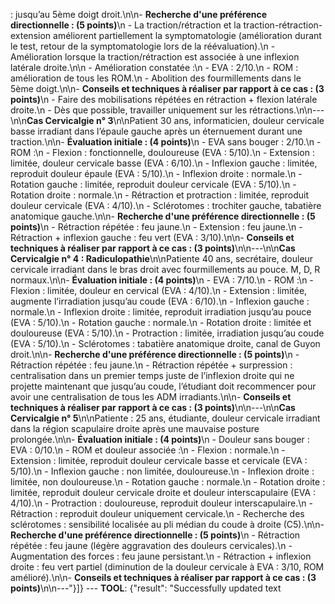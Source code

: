 : jusqu’au 5ème doigt droit.\n\n- **Recherche d'une préférence directionnelle : (5 points)**\n - La traction/rétraction et la traction-rétraction-extension améliorent partiellement la symptomatologie (amélioration durant le test, retour de la symptomatologie lors de la réévaluation).\n - Amélioration lorsque la traction/rétraction est associée à une inflexion latérale droite.\n\n - Amélioration constatée :\n - EVA : 2/10.\n - ROM : amélioration de tous les ROM.\n - Abolition des fourmillements dans le 5ème doigt.\n\n- **Conseils et techniques à réaliser par rapport à ce cas : (3 points)**\n - Faire des mobilisations répétées en rétraction + flexion latérale droite.\n - Dès que possible, travailler uniquement sur les rétractions.\n\n---\n\n**Cas Cervicalgie n° 3**\n\nPatient 30 ans, informaticien, douleur cervicale basse irradiant dans l’épaule gauche après un éternuement durant une traction.\n\n- **Évaluation initiale : (4 points)**\n - EVA sans bouger : 2/10.\n - ROM :\n - Flexion : fonctionnelle, douloureuse (EVA : 5/10).\n - Extension : limitée, douleur cervicale basse (EVA : 6/10).\n - Inflexion gauche : limitée, reproduit douleur épaule (EVA : 5/10).\n - Inflexion droite : normale.\n - Rotation gauche : limitée, reproduit douleur cervicale (EVA : 5/10).\n - Rotation droite : normale.\n - Rétraction et protraction : limitée, reproduit douleur cervicale (EVA : 4/10).\n - Sclérotomes : trochiter gauche, tabatière anatomique gauche.\n\n- **Recherche d'une préférence directionnelle : (5 points)**\n - Rétraction répétée : feu jaune.\n - Extension : feu jaune.\n - Rétraction + inflexion gauche : feu vert (EVA : 3/10).\n\n- **Conseils et techniques à réaliser par rapport à ce cas : (3 points)**\n\n---\n\n**Cas Cervicalgie n° 4 : Radiculopathie**\n\nPatiente 40 ans, secrétaire, douleur cervicale irradiant dans le bras droit avec fourmillements au pouce. M, D, R normaux.\n\n- **Évaluation initiale : (4 points)**\n - EVA : 7/10.\n - ROM :\n - Flexion : limitée, douleur en cervical (EVA : 4/10).\n - Extension : limitée, augmente l’irradiation jusqu’au coude (EVA : 6/10).\n - Inflexion gauche : normale.\n - Inflexion droite : limitée, reproduit irradiation jusqu’au pouce (EVA : 5/10).\n - Rotation gauche : normale.\n - Rotation droite : limitée et douloureuse (EVA : 5/10).\n - Protraction : limitée, irradiation jusqu’au coude (EVA : 5/10).\n - Sclérotomes : tabatière anatomique droite, canal de Guyon droit.\n\n- **Recherche d'une préférence directionnelle : (5 points)**\n - Rétraction répétée : feu jaune.\n - Rétraction répétée + surpression : centralisation dans un premier temps juste de l’inflexion droite qui ne projette maintenant que jusqu’au coude, l’étudiant doit recommencer pour avoir une centralisation de tous les ADM irradiants.\n\n- **Conseils et techniques à réaliser par rapport à ce cas : (3 points)**\n\n---\n\n**Cas Cervicalgie n° 5**\n\nPatiente : 25 ans, étudiante, douleur cervicale irradiant dans la région scapulaire droite après une mauvaise posture prolongée.\n\n- **Évaluation initiale : (4 points)**\n - Douleur sans bouger : EVA : 0/10.\n - ROM et douleur associée :\n - Flexion : normale.\n - Extension : limitée, reproduit douleur cervicale basse et cervicale (EVA : 5/10).\n - Inflexion gauche : non limitée, douloureuse.\n - Inflexion droite : limitée, non douloureuse.\n - Rotation gauche : normale.\n - Rotation droite : limitée, reproduit douleur cervicale droite et douleur interscapulaire (EVA : 4/10).\n - Protraction : douloureuse, reproduit douleur interscapulaire.\n - Rétraction : reproduit douleur uniquement cervicale.\n - Recherche des sclérotomes : sensibilité localisée au pli médian du coude à droite (C5).\n\n- **Recherche d'une préférence directionnelle : (5 points)**\n - Rétraction répétée : feu jaune (légère aggravation des douleurs cervicales).\n - Augmentation des forces : feu jaune persistant.\n - Rétraction + inflexion droite : feu vert partiel (diminution de la douleur cervicale à EVA : 3/10, ROM amélioré).\n\n- **Conseils et techniques à réaliser par rapport à ce cas : (3 points)**\n\n---"}]} --- **TOOL**: {"result": "Successfully updated text